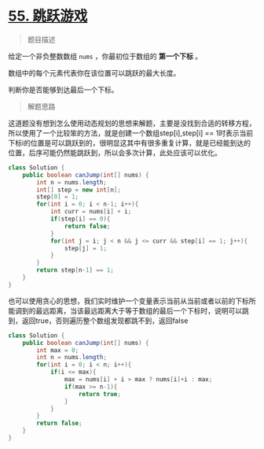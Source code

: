 # [55. 跳跃游戏](https://leetcode.cn/problems/jump-game/)

>  题目描述

给定一个非负整数数组 `nums` ，你最初位于数组的 **第一个下标** 。

数组中的每个元素代表你在该位置可以跳跃的最大长度。

判断你是否能够到达最后一个下标。

> 解题思路

这道题没有想到怎么使用动态规划的思想来解题，主要是没找到合适的转移方程，所以使用了一个比较笨的方法，就是创建一个数组step[i],step[i] == 1时表示当前下标i的位置是可以跳跃到的，很明显这其中有很多重复计算，就是已经能到达的位置，后序可能仍然能跳跃到，所以会多次计算，此处应该可以优化。

```java
class Solution {
    public boolean canJump(int[] nums) {
        int n = nums.length;
        int[] step = new int[n];
        step[0] = 1;
        for(int i = 0; i < n-1; i++){
            int curr = nums[i] + i;
            if(step[i] == 0){
                return false;
            }
            for(int j = i; j < n && j <= curr && step[i] == 1; j++){
                step[j] = 1;
            }
        }
        return step[n-1] == 1;
    }
}
```

也可以使用贪心的思想，我们实时维护一个变量表示当前从当前或者以前的下标所能调到的最远距离，当该最远距离大于等于数组的最后一个下标时，说明可以跳到，返回true，否则遍历整个数组发现都跳不到，返回false

```java
class Solution {
    public boolean canJump(int[] nums) {
        int max = 0;
        int n = nums.length;
        for(int i = 0; i < n; i++){
            if(i <= max){
                max = nums[i] + i > max ? nums[i]+i : max;
                if(max >= n-1){
                    return true;
                }
            }
        }
        return false;
    }
}
```

